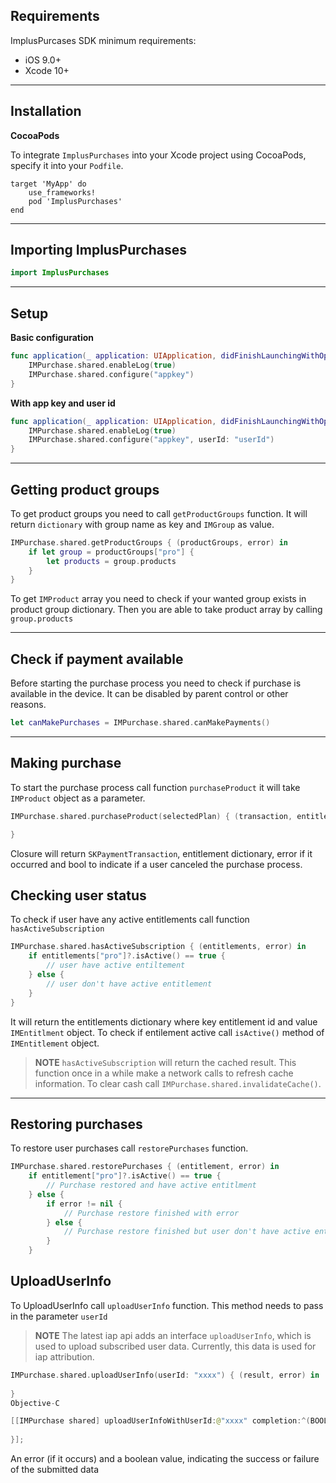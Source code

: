 ## Requirements

ImplusPurcases SDK minimum requirements:
* iOS 9.0+
* Xcode 10+
***
## Installation
**CocoaPods**

To integrate `ImplusPurchases` into your Xcode project using CocoaPods, specify it into your `Podfile`.

```
target 'MyApp' do
	use_frameworks!
  	pod 'ImplusPurchases'
end
```

***
## Importing ImplusPurchases
```swift
import ImplusPurchases
```
***
## Setup
**Basic configuration**
```swift
func application(_ application: UIApplication, didFinishLaunchingWithOptions launchOptions: [UIApplicationLaunchOptionsKey: Any]?) -> Bool { 
    IMPurchase.shared.enableLog(true)
    IMPurchase.shared.configure("appkey") 
}
```

**With app key and user id**

```swift
func application(_ application: UIApplication, didFinishLaunchingWithOptions launchOptions: [UIApplicationLaunchOptionsKey: Any]?) -> Bool { 
    IMPurchase.shared.enableLog(true)
    IMPurchase.shared.configure("appkey", userId: "userId")
}
```

***
## Getting product groups
To get product groups you need to call `getProductGroups` function. It will return `dictionary` with group name as key and `IMGroup` as value.

```swift
IMPurchase.shared.getProductGroups { (productGroups, error) in
	if let group = productGroups["pro"] {
		let products = group.products
	}
}
```

To get `IMProduct` array  you need to check if your wanted group exists in product group dictionary. Then you are able to take product array by calling `group.products`
***
## Check if payment available
Before starting the purchase process you need to check if purchase is available in the device. It can be disabled by parent control or other reasons.

```swift 
let canMakePurchases = IMPurchase.shared.canMakePayments()
```
***
## Making purchase
To start the purchase process call function `purchaseProduct` it will take `IMProduct` object as a parameter.

```swift
IMPurchase.shared.purchaseProduct(selectedPlan) { (transaction, entitlement, error, isCanceled) in {

}
```

Closure will return `SKPaymentTransaction`,  entitlement dictionary, error if it occurred and bool to indicate if a user canceled the purchase process.

## Checking user status

To check if user have any active entitlements call function `hasActiveSubscription`

```swift
IMPurchase.shared.hasActiveSubscription { (entitlements, error) in
	if entitlements["pro"]?.isActive() == true {
		// user have active entiltement
	} else {
		// user don't have active entitlement
	}
}
```
It will return the entitlements dictionary where key entitlement id and value `IMEntitlment` object. To check if entilement active call `isActive()` method of `IMEntitlement` object.

> **NOTE** `hasActiveSubscription`  will return the cached result. This function once in a while make a network calls to refresh cache information. To clear cash call `IMPurchase.shared.invalidateCache()`.
***
## Restoring purchases

To restore user purchases call `restorePurchases` function.

```swift
IMPurchase.shared.restorePurchases { (entitlement, error) in
	if entitlement["pro"]?.isActive() == true {
		// Purchase restored and have active entitlment
	} else {
		if error != nil {
			// Purchase restore finished with error
		} else {
			// Purchase restore finished but user don't have active entitlment
		}
	}
```

## UploadUserInfo
To UploadUserInfo  call `uploadUserInfo` function. This method needs to pass in the parameter  `userId`

> **NOTE** The latest iap api adds an interface `uploadUserInfo`, which is used to upload subscribed user data. Currently, this data is used for iap attribution.

```swift
IMPurchase.shared.uploadUserInfo(userId: "xxxx") { (result, error) in
    
}
Objective-C

[[IMPurchase shared] uploadUserInfoWithUserId:@"xxxx" completion:^(BOOL result, NSError * _Nullable error) {
    
}];
```

An error (if it occurs) and a boolean value, indicating the success or failure of the submitted data


